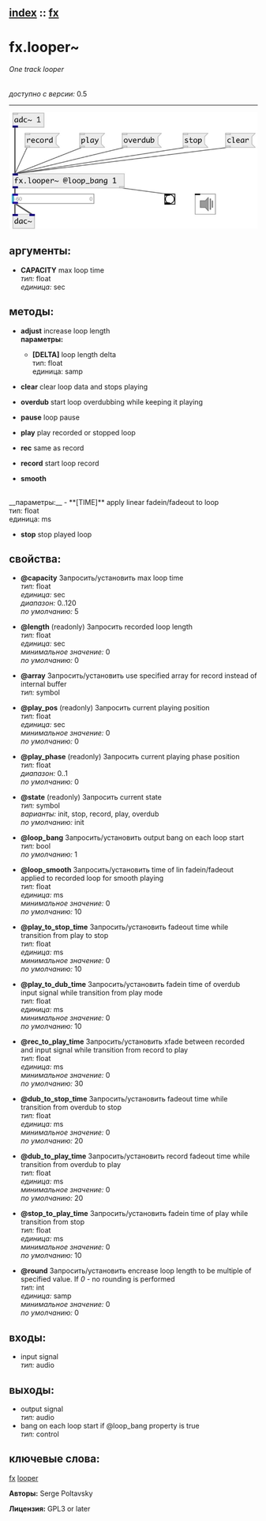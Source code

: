 [index](index.html) :: [fx](category_fx.html)
---

# fx.looper~

###### One track looper

*доступно с версии:* 0.5

---




[![example](../examples/img/fx.looper~.jpg)](../examples/pd/fx.looper~.pd)



## аргументы:

* **CAPACITY**
max loop time<br>
_тип:_ float<br>
_единица:_ sec<br>



## методы:

* **adjust**
increase loop length<br>
  __параметры:__
  - **[DELTA]** loop length delta<br>
    тип: float <br>
    единица: samp <br>

* **clear**
clear loop data and stops playing<br>

* **overdub**
start loop overdubbing while keeping it playing<br>

* **pause**
loop pause<br>

* **play**
play recorded or stopped loop<br>

* **rec**
same as record<br>

* **record**
start loop record<br>

* **smooth**
<br>
  __параметры:__
  - **[TIME]** apply linear fadein/fadeout to loop<br>
    тип: float <br>
    единица: ms <br>

* **stop**
stop played loop<br>




## свойства:

* **@capacity** 
Запросить/установить max loop time<br>
_тип:_ float<br>
_единица:_ sec<br>
_диапазон:_ 0..120<br>
_по умолчанию:_ 5<br>

* **@length** (readonly)
Запросить recorded loop length<br>
_тип:_ float<br>
_единица:_ sec<br>
_минимальное значение:_ 0<br>
_по умолчанию:_ 0<br>

* **@array** 
Запросить/установить use specified array for record instead of internal buffer<br>
_тип:_ symbol<br>

* **@play_pos** (readonly)
Запросить current playing position<br>
_тип:_ float<br>
_единица:_ sec<br>
_минимальное значение:_ 0<br>
_по умолчанию:_ 0<br>

* **@play_phase** (readonly)
Запросить current playing phase position<br>
_тип:_ float<br>
_диапазон:_ 0..1<br>
_по умолчанию:_ 0<br>

* **@state** (readonly)
Запросить current state<br>
_тип:_ symbol<br>
_варианты:_ init, stop, record, play, overdub<br>
_по умолчанию:_ init<br>

* **@loop_bang** 
Запросить/установить output bang on each loop start<br>
_тип:_ bool<br>
_по умолчанию:_ 1<br>

* **@loop_smooth** 
Запросить/установить time of lin fadein/fadeout applied to recorded loop for smooth playing<br>
_тип:_ float<br>
_единица:_ ms<br>
_минимальное значение:_ 0<br>
_по умолчанию:_ 10<br>

* **@play_to_stop_time** 
Запросить/установить fadeout time while transition from play to stop<br>
_тип:_ float<br>
_единица:_ ms<br>
_минимальное значение:_ 0<br>
_по умолчанию:_ 10<br>

* **@play_to_dub_time** 
Запросить/установить fadein time of overdub input signal while transition from play mode<br>
_тип:_ float<br>
_единица:_ ms<br>
_минимальное значение:_ 0<br>
_по умолчанию:_ 10<br>

* **@rec_to_play_time** 
Запросить/установить xfade between recorded and input signal while transition from record to play<br>
_тип:_ float<br>
_единица:_ ms<br>
_минимальное значение:_ 0<br>
_по умолчанию:_ 30<br>

* **@dub_to_stop_time** 
Запросить/установить fadeout time while transition from overdub to stop<br>
_тип:_ float<br>
_единица:_ ms<br>
_минимальное значение:_ 0<br>
_по умолчанию:_ 20<br>

* **@dub_to_play_time** 
Запросить/установить record fadeout time while transition from overdub to play<br>
_тип:_ float<br>
_единица:_ ms<br>
_минимальное значение:_ 0<br>
_по умолчанию:_ 20<br>

* **@stop_to_play_time** 
Запросить/установить fadein time of play while transition from stop<br>
_тип:_ float<br>
_единица:_ ms<br>
_минимальное значение:_ 0<br>
_по умолчанию:_ 10<br>

* **@round** 
Запросить/установить encrease loop length to be multiple of specified value. If *0* - no rounding is
performed<br>
_тип:_ int<br>
_единица:_ samp<br>
_минимальное значение:_ 0<br>
_по умолчанию:_ 0<br>



## входы:

* input signal<br>
_тип:_ audio



## выходы:

* output signal<br>
_тип:_ audio
* bang on each loop start if @loop_bang property is true<br>
_тип:_ control



## ключевые слова:

[fx](keywords/fx.html)
[looper](keywords/looper.html)






**Авторы:** Serge Poltavsky




**Лицензия:** GPL3 or later





